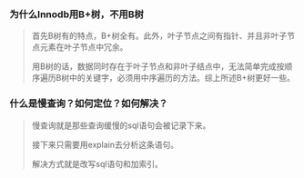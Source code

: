 ### 为什么Innodb用B+树，不用B树

> 首先B树有的特点，B+树全有。此外，叶子节点之间有指针、并且非叶子节点元素在叶子节点中冗余。
>
> 用B树的话，数据同时存在于叶子节点和非叶子结点中，无法简单完成按顺序遍历B树中的关键字，必须用中序遍历的方法。综上所述B+树更好一些。



### 什么是慢查询？如何定位？如何解决？

> 慢查询就是那些查询缓慢的sql语句会被记录下来。
>
> 接下来只需要用explain去分析这条语句。
>
> 解决方式就是改写sql语句和加索引。